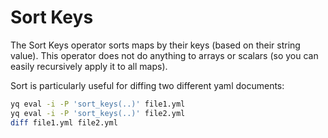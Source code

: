 # Sort Keys

The Sort Keys operator sorts maps by their keys (based on their string value). This operator does not do anything to arrays or scalars (so you can easily recursively apply it to all maps).

Sort is particularly useful for diffing two different yaml documents:

```bash
yq eval -i -P 'sort_keys(..)' file1.yml
yq eval -i -P 'sort_keys(..)' file2.yml
diff file1.yml file2.yml
```
